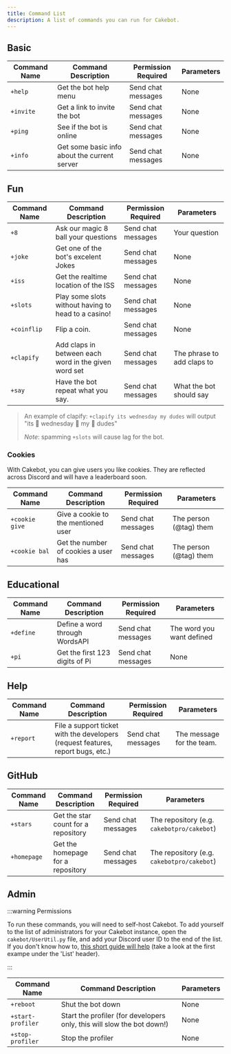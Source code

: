 ```yaml
---
title: Command List
description: A list of commands you can run for Cakebot.
---
```


## Basic

| **Command Name** | **Command Description**                      | **Permission Required** | **Parameters** |
| ---------------- | -------------------------------------------- | ----------------------- | -------------- |
| `+help`          | Get the bot help menu                        | Send chat messages      | None           |
| `+invite`        | Get a link to invite the bot                 | Send chat messages      | None           |
| `+ping`          | See if the bot is online                     | Send chat messages      | None           |
| `+info`          | Get some basic info about the current server | Send chat messages      | None           |

## Fun

| **Command Name** | **Command Description**                              | **Permission Required** | **Parameters**             |
| ---------------- | ---------------------------------------------------- | ----------------------- | -------------------------- |
| `+8`             | Ask our magic 8 ball your questions                  | Send chat messages      | Your question              |
| `+joke`          | Get one of the bot's excelent Jokes                  | Send chat messages      | None                       |
| `+iss`           | Get the realtime location of the ISS                 | Send chat messages      | None                       |
| `+slots`         | Play some slots without having to head to a casino!  | Send chat messages      | None                       |
| `+coinflip`      | Flip a coin.                                         | Send chat messages      | None                       |
| `+clapify`       | Add claps in between each word in the given word set | Send chat messages      | The phrase to add claps to |
| `+say`           | Have the bot repeat what you say.                    | Send chat messages      | What the bot should say    |

> An example of clapify:
> `+clapify its wednesday my dudes`
> will output "its :clap: wednesday :clap: my :clap: dudes"
>
> _Note_: spamming `+slots` will cause lag for the bot.

### Cookies

With Cakebot, you can give users you like cookies. They are reflected across Discord and will have a leaderboard soon.

| **Command Name** | **Command Description**              | **Permission Required** | **Parameters**         |
| ---------------- | ------------------------------------ | ----------------------- | ---------------------- |
| `+cookie give`   | Give a cookie to the mentioned user  | Send chat messages      | The person (@tag) them |
| `+cookie bal`    | Get the number of cookies a user has | Send chat messages      | The person (@tag) them |

## Educational

| **Command Name** | **Command Description**        | **Permission Required** | **Parameters**            |
| ---------------- | ------------------------------ | ----------------------- | ------------------------- |
| `+define`        | Define a word through WordsAPI | Send chat messages      | The word you want defined |
| `+pi`            | Get the first 123 digits of Pi | Send chat messages      | None                      |

## Help

| **Command Name** | **Command Description**                                                         | **Permission Required** | **Parameters**            |
| ---------------- | ------------------------------------------------------------------------------- | ----------------------- | ------------------------- |
| `+report`        | File a support ticket with the developers (request features, report bugs, etc.) | Send chat messages      | The message for the team. |

## GitHub

| **Command Name** | **Command Description**             | **Permission Required** | **Parameters**                             |
| ---------------- | ----------------------------------- | ----------------------- | ------------------------------------------ |
| `+stars`         | Get the star count for a repository | Send chat messages      | The repository (e.g. `cakebotpro/cakebot`) |
| `+homepage`      | Get the homepage for a repository   | Send chat messages      | The repository (e.g. `cakebotpro/cakebot`) |

## Admin

:::warning Permissions

To run these commands, you will need to self-host Cakebot.
To add yourself to the list of administrators for your Cakebot instance,
open the `cakebot/UserUtil.py` file, and add your Discord user ID to the end of the list.
If you don't know how to, [this short guide will help](https://www.w3schools.com/python/python_lists.asp)
(take a look at the first exampe under the 'List' header).

:::

| **Command Name**  | **Command Description**                                                | **Parameters** |
| ----------------- | ---------------------------------------------------------------------- | -------------- |
| `+reboot`         | Shut the bot down                                                      | None           |
| `+start-profiler` | Start the profiler (for developers only, this will slow the bot down!) | None           |
| `+stop-profiler`  | Stop the profiler                                                      | None           |
